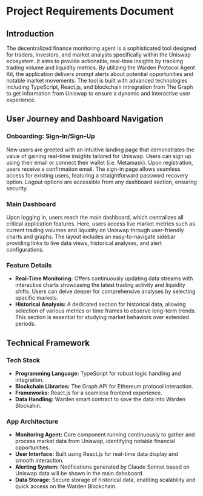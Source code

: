 # Project Requirements Document

## Introduction

The decentralized finance monitoring agent is a sophisticated tool designed for traders, investors, and market analysts specifically within the Uniswap ecosystem. It aims to provide actionable, real-time insights by tracking trading volume and liquidity metrics. By utilizing the Warden Protocol Agent Kit, the application delivers prompt alerts about potential opportunities and notable market movements. The tool is built with advanced technologies including TypeScript, React.js, and blockchain intregration from The Graph to get information from Uniswap to ensure a dynamic and interactive user experience.

## User Journey and Dashboard Navigation

### Onboarding: Sign-In/Sign-Up

New users are greeted with an intuitive landing page that demonstrates the value of gaining real-time insights tailored for Uniswap. Users can sign up using their email or connect their wallet (i.e. Metamask). Upon registration, users receive a confirmation email. The sign-in page allows seamless access for existing users, featuring a straightforward password recovery option. Logout options are accessible from any dashboard section, ensuring security.

### Main Dashboard

Upon logging in, users reach the main dashboard, which centralizes all critical application features. Here, users access live market metrics such as current trading volumes and liquidity on Uniswap through user-friendly charts and graphs. The layout includes an easy-to-navigate sidebar providing links to live data views, historical analyses, and alert configurations.

### Feature Details

*   **Real-Time Monitoring:** Offers continuously updating data streams with interactive charts showcasing the latest trading activity and liquidity shifts. Users can delve deeper for comprehensive analyses by selecting specific markets.
*   **Historical Analysis:** A dedicated section for historical data, allowing selection of various metrics or time frames to observe long-term trends. This section is essential for studying market behaviors over extended periods.

## Technical Framework

### Tech Stack

*   **Programming Language:** TypeScript for robust logic handling and integration.
*   **Blockchain Libraries:** The Graph API for Ethereum protocol interaction.
*   **Frameworks:** React.js for a seamless frontend experience.
*   **Data Handling:** Warden smart contract to save the data into Warden Blockahin.

### App Architecture

*   **Monitoring Agent:** Core component running continuously to gather and process market data from Uniswap, identifying notable financial opportunities.
*   **User Interface:** Built using React.js for real-time data display and smooth interaction.
*   **Alerting System:** Notifications generated by Claude Sonnet based on Uniswap data will be shown in the main dahsboard.
*   **Data Storage:** Secure storage of historical data, enabling scalability and quick access on the Warden Blockchain.
